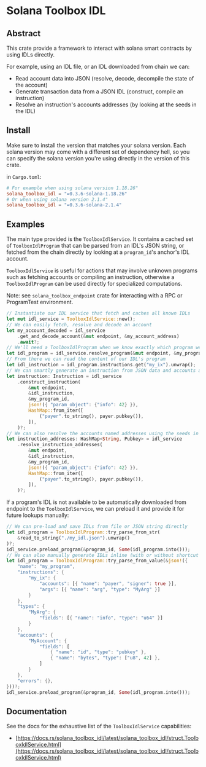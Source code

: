 # Solana Toolbox IDL

## Abstract

This crate provide a framework to interact with solana smart contracts by using IDLs directly.

For example, using an IDL file, or an IDL downloaded from chain we can:

- Read account data into JSON (resolve, decode, decompile the state of the account)
- Generate transaction data from a JSON IDL (construct, compile an instruction)
- Resolve an instruction's accounts addresses (by looking at the seeds in the IDL)

## Install

Make sure to install the version that matches your solana version.
Each solana version may come with a different set of dependency hell, so you can specify the solana version you're using directly in the version of this crate.

in `Cargo.toml`:

```toml
# For example when using solana version 1.18.26"
solana_toolbox_idl = "=0.3.6-solana-1.18.26"
# Or when using solana version 2.1.4"
solana_toolbox_idl = "=0.3.6-solana-2.1.4"
```

## Examples

The main type provided is the `ToolboxIdlService`. It contains a cached set of `ToolboxIdlProgram` that can be parsed from an IDL's JSON string, or fetched from the chain directly by looking at a `program_id`'s anchor's IDL account.

`ToolboxIdlService` is useful for actions that may involve unknown programs such as fetching accounts or compiling an instruction, otherwise a `ToolboxIdlProgram` can be used directly for specialized computations.

Note: see `solana_toolbox_endpoint` crate for interacting with a RPC or ProgramTest environment.

```rust
// Instantiate our IDL service that fetch and caches all known IDLs
let mut idl_service = ToolboxIdlService::new();
// We can easily fetch, resolve and decode an account
let my_account_decoded = idl_service
    .get_and_decode_account(&mut endpoint, &my_account_address)
    .await?;
// We'll need a ToolboxIdlProgram when we know exactly which program we're using
let idl_program = idl_service.resolve_program(&mut endpoint, &my_program_id).await?;
// From there we can read the content of our IDL's program
let idl_instruction = idl_program.instructions.get("my_ix").unwrap();
// We can smartly generate an instruction from JSON data and accounts addresses
let instruction: Instruction = idl_service
    .construct_instruction(
        &mut endpoint,
        &idl_instruction,
        &my_program_id,
        json!({ "param_object": {"info": 42} }),
        HashMap::from_iter([
            ("payer".to_string(), payer.pubkey()),
        ]),
    )?;
// We can also resolve the accounts named addresses using the seeds in the IDL
let instruction_addresses: HashMap<String, Pubkey> = idl_service
    .resolve_instruction_addresses(
        &mut endpoint,
        &idl_instruction,
        &my_program_id,
        json!({ "param_object": {"info": 42} }),
        HashMap::from_iter([
            ("payer".to_string(), payer.pubkey()),
        ]),
    )?;
```

If a program's IDL is not available to be automatically downloaded from endpoint to the `ToolboxIdlService`, we can preload it and provide it for future lookups manually:

```rust
// We can pre-load and save IDLs from file or JSON string directly
let idl_program = ToolboxIdlProgram::try_parse_from_str(
    &read_to_string("./my_idl.json").unwrap()
)?;
idl_service.preload_program(&program_id, Some(idl_program.into()));
// We can also manually generate IDLs inline (with or without shortcut syntax)
let idl_program = ToolboxIdlProgram::try_parse_from_value(&json!({
    "name": "my_program",
    "instructions": {
        "my_ix": {
            "accounts": [{ "name": "payer", "signer": true }],
            "args": [{ "name": "arg", "type": "MyArg" }]
        }
    },
    "types": {
        "MyArg": {
            "fields": [{ "name": "info", "type": "u64" }]
        }
    },
    "accounts": {
        "MyAccount": {
            "fields": [
                { "name": "id", "type": "pubkey" },
                { "name": "bytes", "type": ["u8", 42] },
            ]
        }
    },
    "errors": {},
}))?;
idl_service.preload_program(&program_id, Some(idl_program.into()));
```

## Documentation

See the docs for the exhaustive list of the `ToolboxIdlService` capabilities:

- [https://docs.rs/solana_toolbox_idl/latest/solana_toolbox_idl/struct.ToolboxIdlService.html](https://docs.rs/solana_toolbox_idl/latest/solana_toolbox_idl/struct.ToolboxIdlService.html)
